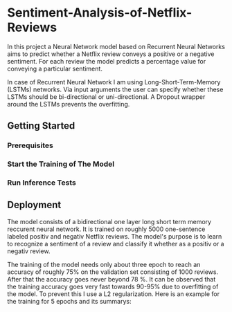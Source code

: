# Sentiment-Analysis-of-Netflix-Reviews

In this project a Neural Network model based on Recurrent Neural Networks aims to predict whether a Netflix review conveys a positive or a negative sentiment. For each review the model predicts a percentage value for conveying a particular sentiment.

In case of Recurrent Neural Network I am using Long-Short-Term-Memory (LSTMs) networks. Via input arguments the user can specify whether these LSTMs should be bi-directional or uni-directional. A Dropout wrapper around the LSTMs prevents the overfitting.

## Getting Started
### Prerequisites

### Start the Training of The Model

### Run Inference Tests

## Deployment


The model consists of a bidirectional one layer long short term memory reccurent neural network. It is trained on roughly 5000 one-sentence labeled positiv and negativ Netflix reviews. The model's purpose is to learn to recognize a sentiment of a review and classify it whether as a positiv or a negativ review. 

The training of the model needs only about three epoch to reach an accuracy of roughly 75% on the validation set consisting of 1000 reviews. After that the accuracy goes never beyond 78 %. It can be observed that the training accuracy goes very fast towards 90-95% due to overfitting of the model. To prevent this I use a L2 regularization.
Here is an example for the training for 5 epochs and its summarys: 

